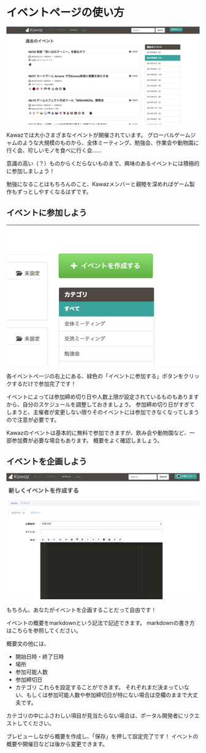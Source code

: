 # イベントページの使い方

![イベントページ](../../../statics/img/help/event_archive_list.png)

Kawazでは大小さまざまなイベントが開催されています。
グローバルゲームジャムのような大規模のものから、全体ミーティング、勉強会、作業会や動物園に行く会、珍しいモノを食べに行く会……

意識の高い（？）ものからくだらないものまで、興味のあるイベントには積極的に参加しましょう！

勉強になることはもちろんのこと、Kawazメンバーと親睦を深めればゲーム製作もずっとしやすくなるはずです。


## イベントに参加しよう

![イベントページ](../../../statics/img/help/event_create_button.png)

各イベントページの右上にある、緑色の「イベントに参加する」ボタンをクリックするだけで参加完了です！

イベントによっては参加締め切り日や人数上限が設定されているものもありますから、自分のスケジュールを調整しておきましょう。
参加締め切り日がすぎてしまうと、主催者が変更しない限りそのイベントには参加できなくなってしまうので注意が必要です。

Kawazのイベントは基本的に無料で参加できますが、飲み会や動物園など、一部参加費が必要な場合もあります。
概要をよく確認しましょう。



## イベントを企画しよう

![イベント作成フォーム](../../../statics/img/help/event_create.png)

もちろん、あなたがイベントを企画することだって自由です！

イベントの概要をmarkdownという記法で記述できます。
markdownの書き方はこちらを参照してください。


概要文の他には、
- 開始日時・終了日時
- 場所
- 参加可能人数
- 参加締切日
- カテゴリ
これらを設定することができます。
それぞれまだ決まっていない、もしくは参加可能人数や参加締切日が特にない場合は空欄のままで大丈夫です。

カテゴリの中にふさわしい項目が見当たらない場合は、ポータル開発者にリクエストしてください。

プレビューしながら概要を作成し、「保存」を押して設定完了です！
イベントの概要や開催日などは後から変更できます。
